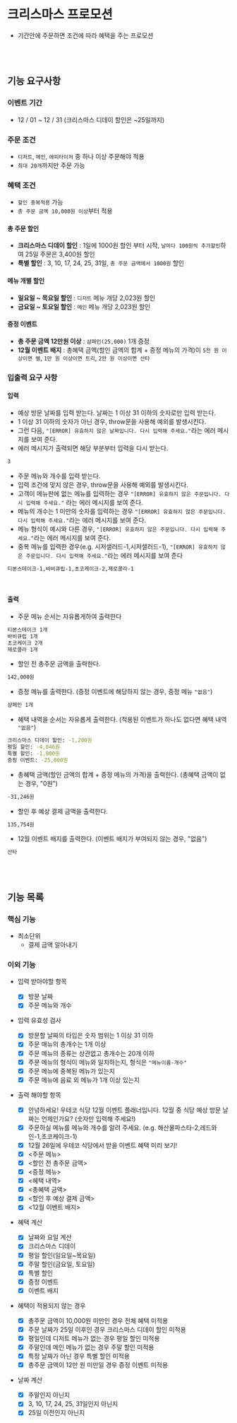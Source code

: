# 크리스마스 프로모션

- 기간안에 주문하면 조건에 따라 혜택을 주는 프로모션

<br/><br/>

## 기능 요구사항

### 이벤트 기간

- 12 / 01 ~ 12 / 31 (크리스마스 디데이 할인은 ~25일까지)

### 주문 조건

- `디저트`, `메인`, `에피타이저` 중 하나 이상 주문해야 적용
- `최대 20개`까지만 주문 가능

### 혜택 조건

- `할인 중복적용` 가능
- `총 주문 금액 10,000원 이상`부터 적용

#### 총 주문 할인

- **크리스마스 디데이 할인** : 1일에 1000원 할인 부터 시작, `날마다 100원씩 추가할인`하여 25일 주문은 3,400원 할인
- **특별 할인** : 3, 10, 17, 24, 25, 31일, `총 주문 금액에서 1000원` 할인

#### 메뉴 개별 할인

- **일요일 ~ 목요일 할인** : `디저트` 메뉴 개당 2,023원 할인
- **금요일 ~ 토요일 할인** : `메인` 메뉴 개당 2,023원 할인

#### 증정 이벤트

- **총 주문 금액 12만원 이상** : `샴페인(25,000)` 1개 증정
- **12월 이벤트 배지** : 총혜택 금액(할인 금액의 합계 + 증정 메뉴의 가격)이 `5천 원 이상이면 별`, `1만 원 이상이면 트리`, `2만 원 이상이면 산타`

### 입출력 요구 사항

#### 입력

- 예상 방문 날짜를 입력 받는다. 날짜는 1 이상 31 이하의 숫자로만 입력 받는다.
- 1 이상 31 이하의 숫자가 아닌 경우, throw문을 사용해 예외를 발생시킨다.
- 그런 다음, `"[ERROR] 유효하지 않은 날짜입니다. 다시 입력해 주세요."`라는 에러 메시지를 보여 준다.
- 에러 메시지가 출력되면 해당 부분부터 입력을 다시 받는다.

```bash
3
```

- 주문 메뉴와 개수를 입력 받는다.
- 입력 조건에 맞지 않은 경우, throw문을 사용해 예외를 발생시킨다.
- 고객이 메뉴판에 없는 메뉴를 입력하는 경우 `"[ERROR] 유효하지 않은 주문입니다. 다시 입력해 주세요."` 라는 에러 메시지를 보여 준다.
- 메뉴의 개수는 1 미만의 숫자를 입력하는 경우 `"[ERROR] 유효하지 않은 주문입니다. 다시 입력해 주세요."`라는 에러 메시지를 보여 준다.
- 메뉴 형식이 예시와 다른 경우, `"[ERROR] 유효하지 않은 주문입니다. 다시 입력해 주세요."`라는 에러 메시지를 보여 준다.
- 중복 메뉴를 입력한 경우(e.g. 시저샐러드-1,시저샐러드-1), `"[ERROR] 유효하지 않은 주문입니다. 다시 입력해 주세요."`라는 에러 메시지를 보여 준다

```bash
티본스테이크-1,바비큐립-1,초코케이크-2,제로콜라-1
```

<br/>

#### 출력

- 주문 메뉴 순서는 자유롭게하여 출력한다

```bash
티본스테이크 1개
바비큐립 1개
초코케이크 2개
제로콜라 1개
```

- 할인 전 총주문 금액을 출력한다.

```bash
142,000원
```

- 증정 메뉴를 출력한다. (증정 이벤트에 해당하지 않는 경우, 증정 메뉴 `"없음"`)

```bash
샴페인 1개
```

- 혜택 내역을 순서는 자유롭게 출력한다. (적용된 이벤트가 하나도 없다면 혜택 내역 `"없음"`)

```bash
크리스마스 디데이 할인: -1,200원
평일 할인: -4,046원
특별 할인: -1,000원
증정 이벤트: -25,000원
```

- 총혜택 금액(할인 금액의 합계 + 증정 메뉴의 가격)을 출력한다. (총혜택 금액이 없는 경우, "0원")

```bash
-31,246원
```

- 할인 후 예상 결제 금액을 출력한다.

```bash
135,754원
```

- 12월 이벤트 배지를 출력한다. (이벤트 배지가 부여되지 않는 경우, "없음")

```bash
산타
```

<br/><br/>

## 기능 목록

### 핵심 기능

- 최소단위
  - 결제 금액 알아내기

### 이외 기능

- 입력 받아야할 항목

  - [x] 방문 날짜
  - [x] 주문 메뉴와 개수

- 입력 유효성 검사

  - [x] 방문할 날짜의 타입은 숫자 범위는 1 이상 31 이하
  - [x] 주문 매뉴의 총개수는 1개 이상
  - [x] 주문 메뉴의 종류는 상관없고 총개수는 20개 이하
  - [x] 주문 메뉴의 형식이 메뉴와 일치하는지, 형식은 `"메뉴이름-개수"`
  - [x] 주문 메뉴에 중복된 메뉴가 있는지
  - [x] 주문 메뉴에 음료 외 메뉴가 1개 이상 있는지

- 출력 해야할 항목

  - [x] 안녕하세요! 우테코 식당 12월 이벤트 플래너입니다. 12월 중 식당 예상 방문 날짜는 언제인가요? (숫자만 입력해 주세요!)
  - [x] 주문하실 메뉴를 메뉴와 개수를 알려 주세요. (e.g. 해산물파스타-2,레드와인-1,초코케이크-1)
  - [x] 12월 26일에 우테코 식당에서 받을 이벤트 혜택 미리 보기!
  - [x] <주문 메뉴>
  - [x] <할인 전 총주문 금액>
  - [x] <증정 메뉴>
  - [x] <혜택 내역>
  - [x] <총혜택 금액>
  - [x] <할인 후 예상 결제 금액>
  - [x] <12월 이벤트 배지>

- 혜택 계산

  - [x] 날짜와 요일 계산
  - [x] 크리스마스 디데이
  - [x] 평일 할인(일요일~목요일)
  - [x] 주말 할인(금요일, 토요일)
  - [x] 특별 할인
  - [x] 증정 이벤트
  - [x] 이벤트 배지

- 혜택이 적용되지 않는 경우

  - [x] 총주문 금액이 10,000원 미만인 경우 전체 혜택 미적용
  - [x] 주문 날짜가 25일 이후인 경우 크리스마스 디데이 할인 미적용
  - [x] 평일인데 디저트 메뉴가 없는 경우 평일 할인 미적용
  - [x] 주말인데 메인 메뉴가 없는 경우 주말 할인 미적용
  - [x] 특정 날짜가 아닌 경우 특별 할인 미적용
  - [x] 총주문 금액이 12만 원 미만일 경우 증정 이벤트 미적용

- 날짜 계산
  - [x] 주말인지 아닌지
  - [x] 3, 10, 17, 24, 25, 31일인지 아닌지
  - [x] 25일 이전인지 아닌지
